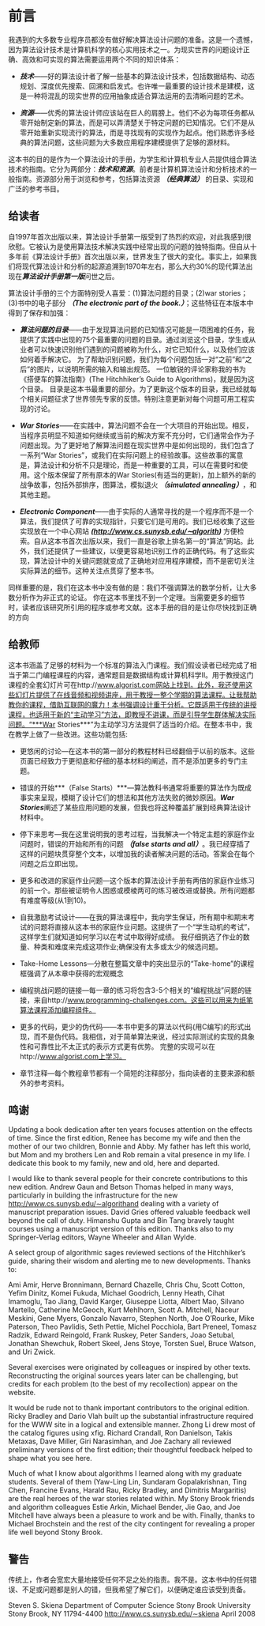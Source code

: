 # 前言

我遇到的大多数专业程序员都没有做好解决算法设计问题的准备。这是一个遗憾，因为算法设计技术是计算机科学的核心实用技术之一。为现实世界的问题设计正确、高效和可实现的算法需要运用两个不同的知识体系：

- ***技术***——好的算法设计者了解一些基本的算法设计技术，包括数据结构、动态规划、深度优先搜索、回溯和启发式。也许唯一最重要的设计技术是建模，这是一种将混乱的现实世界的应用抽象成适合算法运用的去清晰问题的艺术。

- ***资源***——优秀的算法设计师应该站在巨人的肩膀上。他们不必为每项任务都从零开始制定新的算法，而是可以弄清楚关于特定问题的已知情况。它们不是从零开始重新实现流行的算法，而是寻找现有的实现作为起点。他们熟悉许多经典的算法问题，这些问题为大多数应用程序建模提供了足够的源材料。

这本书的目的是作为一个算法设计的手册，为学生和计算机专业人员提供组合算法技术的指南。它分为两部分：***技术和资源***。前者是计算机算法设计和分析技术的一般指南。资源部分用于浏览和参考，包括算法资源 ***（经典算法）*** 的目录、实现和广泛的参考书目。

## 给读者

自1997年首次出版以来，算法设计手册第一版受到了热烈的欢迎，对此我感到很欣慰。它被认为是使用算法技术解决实践中经常出现的问题的独特指南。但自从十多年前《算法设计手册》首次出版以来，世界发生了很大的变化。事实上，如果我们将现代算法设计和分析的起源追溯到1970年左右，那么大约30%的现代算法出现在***算法设计手册第一版***问世之后。

算法设计手册的三个方面特别受人喜爱：(1)算法问题的目录；(2)war stories；(3)书中的电子部分 ***（The electronic part of the book.）***；这些特征在本版本中得到了保存和加强：

- ***算法问题的目录***——由于发现算法问题的已知情况可能是一项困难的任务，我提供了实践中出现的75个最重要的问题的目录。通过浏览这个目录，学生或从业者可以快速识别他们遇到的问题被称为什么，对它已知什么，以及他们应该如何着手解决它。
  为了帮助识别问题，我们为每个问题包括一对“之前”和“之后”的图片，以说明所需的输入和输出规范。
  一位敏锐的评论家称我的书为《搭便车的算法指南》(The Hitchhiker’s Guide to Algorithms)，就是因为这个目录。
  目录是这本书最重要的部分。为了更新这个版本的目录，我已经就每个相关问题征求了世界领先专家的反馈。特别注意更新对每个问题可用工程实现的讨论。

- ***War Stories***——在实践中，算法问题不会在一个大项目的开始出现。相反，当程序员明显不知道如何继续或当前的解决方案不充分时，它们通常会作为子问题出现。为了更好地了解算法问题在现实世界中是如何出现的，我们包含了一系列“War Stories”，或我们在实际问题上的经验故事。这些故事的寓意是，算法设计和分析不只是理论，而是一种重要的工具，可以在需要时和使用。这个版本保留了所有原本的War Stories(有适当的更新)，加上额外的新的战争故事，包括外部排序，图算法，模拟退火 ***（simulated annealing）***，和其他主题。

- ***Electronic Component***——由于实际的人通常寻找的是一个程序而不是一个算法，我们提供了可靠的实现指针，只要它们是可用的。我们已经收集了这些实现放在一个中心网站 ***(http://www.cs.sunysb.edu/∼algorith)*** 方便检索。自从这本书首次出版以来，我们一直是谷歌上排名第一的“算法”网站。此外，我们还提供了一些建议，以便更容易地识别工作的正确代码。有了这些实现，算法设计中的关键问题就变成了正确地对应用程序建模，而不是密切关注实际算法的细节。这种关注点贯穿了整本书。

同样重要的是，我们在这本书中没有做的是：我们不强调算法的数学分析，让大多数分析作为非正式的论证。
你在这本书里找不到一个定理。当需要更多的细节时，读者应该研究所引用的程序或参考文献。这本手册的目的是让你尽快找到正确的方向

## 给教师

这本书涵盖了足够的材料为一个标准的算法入门课程。我们假设读者已经完成了相当于第二门编程课程的内容，通常题目是数据结构或计算机科学II。用于教授这门课程的全套幻灯片可在http://www.algorist.com网站上找到。此外，我还使用这些幻灯片提供了在线音频和视频讲座，用于教授一整个学期的算法课程。让我帮助教你的课程，借助互联网的魔力！本书强调设计重于分析。它既适用于传统的讲授课程，也适用于新的“主动学习”方法，即教授不讲课，而是引导学生群体解决实际问题。“***War Stories***”为主动学习方法提供了适当的介绍。在整本书中，我在教学上做了一些改进。这些功能包括:

- 更悠闲的讨论—在这本书的第一部分的教程材料已经翻倍于以前的版本。这些页面已经致力于更彻底和仔细的基本材料的阐述，而不是添加更多的专门主题。

- 错误的开始***（False Starts）***—算法教科书通常将重要的算法作为既成事实来呈现，模糊了设计它们的想法和其他方法失败的微妙原因。***War Stories***阐述了某些应用问题的发展，但我也将这种覆盖扩展到经典算法设计材料中。

- 停下来思考—我在这里说明我的思考过程，当我解决一个特定主题的家庭作业问题时，错误的开始和所有的问题 ***（false starts and all）***。我已经穿插了这样的问题块贯穿整个文本，以增加我的读者解决问题的活动。答案会在每个问题之后立即出现。

- 更多和改进的家庭作业问题—这个版本的算法设计手册有两倍的家庭作业练习的前一个。那些被证明令人困惑或模棱两可的练习被改进或替换。所有问题都有难度等级(从1到10)。

- 自我激励考试设计——在我的算法课程中，我向学生保证，所有期中和期末考试的问题将直接从这本书的家庭作业问题。这提供了一个“学生动机的考试”，这样学生们就知道如何学习以在考试中取得好成绩。
  我仔细挑选了作业的数量、种类和难度来完成这项作业;确保没有太多或太少的候选问题。

- Take-Home Lessons—分散在整篇文章中的突出显示的“Take-home”的课程框强调了从本章中获得的宏观概念

- 编程挑战问题的链接—每一章的练习将包含3-5个相关的“编程挑战”问题的链接，来自http://www.programming-challenges.com。这些可以用来为纸笔算法课程添加编程组件。

- 更多的代码，更少的伪代码——本书中更多的算法以代码(用C编写)的形式出现，而不是伪代码。我相信，对于简单算法来说，经过实际测试的实现的具象性和可靠性比不太正式的表示方式更有优势。
  完整的实现可以在http://www.algorist.com上学习。
- 章节注释—每个教程章节都有一个简短的注释部分，指向读者的主要来源和额外的参考资料。

## 鸣谢

Updating a book dedication after ten years focuses attention on the effects of time. Since the first edition, Renee has become my wife and then the mother of our two children, Bonnie and Abby. My father has left this world, but Mom and my brothers Len and Rob remain a vital presence in my life. I dedicate this book to my family, new and old, here and departed.

I would like to thank several people for their concrete contributions to this new edition. Andrew Gaun and Betson Thomas helped in many ways, particularly in building the infrastructure for the new http://www.cs.sunysb.edu/∼algorithand dealing with a variety of manuscript preparation issues. David Gries offered valuable feedback well beyond the call of duty. Himanshu Gupta and Bin Tang bravely taught courses using a manuscript version of this edition. Thanks also to my Springer-Verlag editors, Wayne Wheeler and Allan Wylde.

A select group of algorithmic sages reviewed sections of the Hitchhiker’s guide, sharing their wisdom and alerting me to new developments. Thanks to:

Ami Amir, Herve Bronnimann, Bernard Chazelle, Chris Chu, Scott
Cotton, Yefim Dinitz, Komei Fukuda, Michael Goodrich, Lenny Heath,
Cihat Imamoglu, Tao Jiang, David Karger, Giuseppe Liotta, Albert
Mao, Silvano Martello, Catherine McGeoch, Kurt Mehlhorn, Scott
A. Mitchell, Naceur Meskini, Gene Myers, Gonzalo Navarro, Stephen
North, Joe O’Rourke, Mike Paterson, Theo Pavlidis, Seth Pettie, Michel
Pocchiola, Bart Preneel, Tomasz Radzik, Edward Reingold, Frank
Ruskey, Peter Sanders, Joao Setubal, Jonathan Shewchuk, Robert
Skeel, Jens Stoye, Torsten Suel, Bruce Watson, and Uri Zwick.

Several exercises were originated by colleagues or inspired by other texts. Reconstructing the original sources years later can be challenging, but credits for each problem (to the best of my recollection) appear on the website.

It would be rude not to thank important contributors to the original edition. Ricky Bradley and Dario Vlah built up the substantial infrastructure required for the WWW site in a logical and extensible manner. Zhong Li drew most of the catalog figures using xfig. Richard Crandall, Ron Danielson, Takis Metaxas, Dave Miller, Giri Narasimhan, and Joe Zachary all reviewed preliminary versions of the
first edition; their thoughtful feedback helped to shape what you see here.

Much of what I know about algorithms I learned along with my graduate students. Several of them (Yaw-Ling Lin, Sundaram Gopalakrishnan, Ting Chen, Francine Evans, Harald Rau, Ricky Bradley, and Dimitris Margaritis) are the real heroes of the war stories related within. My Stony Brook friends and algorithm colleagues Estie Arkin, Michael Bender, Jie Gao, and Joe Mitchell have always been a pleasure to work and be with. Finally, thanks to Michael Brochstein and the rest of the city contingent for revealing a proper life well beyond Stony Brook.

## 警告

传统上，作者会宽宏大量地接受任何不足之处的指责。我不是。这本书中的任何错误、不足或问题都是别人的错，但我希望了解它们，以便确定谁应该受到责备。

Steven S. Skiena
Department of Computer Science
Stony Brook University
Stony Brook, NY 11794-4400
http://www.cs.sunysb.edu/∼skiena
April 2008